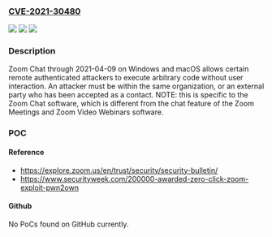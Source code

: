 ### [CVE-2021-30480](https://cve.mitre.org/cgi-bin/cvename.cgi?name=CVE-2021-30480)
![](https://img.shields.io/static/v1?label=Product&message=n%2Fa&color=blue)
![](https://img.shields.io/static/v1?label=Version&message=n%2Fa&color=blue)
![](https://img.shields.io/static/v1?label=Vulnerability&message=n%2Fa&color=brighgreen)

### Description

Zoom Chat through 2021-04-09 on Windows and macOS allows certain remote authenticated attackers to execute arbitrary code without user interaction. An attacker must be within the same organization, or an external party who has been accepted as a contact. NOTE: this is specific to the Zoom Chat software, which is different from the chat feature of the Zoom Meetings and Zoom Video Webinars software.

### POC

#### Reference
- https://explore.zoom.us/en/trust/security/security-bulletin/
- https://www.securityweek.com/200000-awarded-zero-click-zoom-exploit-pwn2own

#### Github
No PoCs found on GitHub currently.

